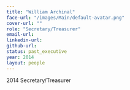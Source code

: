 ```yaml
---
title: "William Archinal"
face-url: "/images/Main/default-avatar.png"
cover-url: ""
role: "Secretary/Treasurer"
email-url:
linkedin-url:
github-url:
status: past_executive
year: 2014
layout: people
---
```

2014 Secretary/Treasurer
